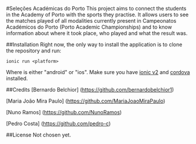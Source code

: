 #Seleções Académicas do Porto
This project aims to connect the students in the Academy of Porto with the sports they practise.
It allows users to see the matches played of all modalities currently present in Campeonatos Académicos do Porto (Porto Academic Championships) and to know information about where it took place, who played and what the result was.

##Installation
Right now, the only way to install the application is to clone the repository and run:
```
ionic run <platform>
```
Where <platform> is either "android" or "ios". 
Make sure you have [ionic v2](http://ionicframework.com/docs/v2/getting-started/) and [cordova](https://cordova.apache.org/) installed.

##Credits
[Bernardo Belchior] (https://github.com/bernardobelchior1)

[Maria João Mira Paulo] (https://github.com/MariaJoaoMiraPaulo)

[Nuno Ramos] (https://github.com/NunoRamos)

[Pedro Costa] (https://github.com/pedro-c)

##License
Not chosen yet.
